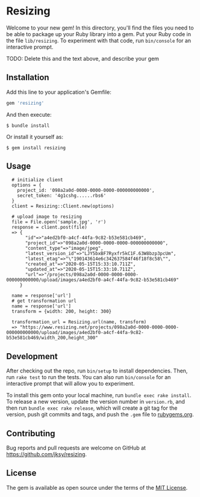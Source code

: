 # Resizing

Welcome to your new gem! In this directory, you'll find the files you need to be able to package up your Ruby library into a gem. Put your Ruby code in the file `lib/resizing`. To experiment with that code, run `bin/console` for an interactive prompt.

TODO: Delete this and the text above, and describe your gem

## Installation

Add this line to your application's Gemfile:

```ruby
gem 'resizing'
```

And then execute:

    $ bundle install

Or install it yourself as:

    $ gem install resizing

## Usage

```
  # initialize client
  options = {
    project_id: '098a2a0d-0000-0000-0000-000000000000',
    secret_token: '4g1cshg......rbs6'
  }
  client = Resizing::Client.new(options)

  # upload image to resizing
  file = File.open('sample.jpg', 'r')
  response = client.post(file)
  => {
       "id"=>"a4ed2bf0-a4cf-44fa-9c82-b53e581cb469",
       "project_id"=>"098a2a0d-0000-0000-0000-000000000000",
       "content_type"=>"image/jpeg",
       "latest_version_id"=>"LJY5bxBF7Ryxfr5kC1F.63W8bzp3pcUm",
       "latest_etag"=>"\"190143614e6c342637584f46f18f8c58\"",
       "created_at"=>"2020-05-15T15:33:10.711Z",
       "updated_at"=>"2020-05-15T15:33:10.711Z",
       "url"=>"/projects/098a2a0d-0000-0000-0000-000000000000/upload/images/a4ed2bf0-a4cf-44fa-9c82-b53e581cb469"
     }

  name = response['url']
  # get transformation url
  name = response['url']
  transform = {width: 200, height: 300}

  transformation_url = Resizing.url(name, transform)
  => "https://www.resizing.net/projects/098a2a0d-0000-0000-0000-000000000000/upload/images/a4ed2bf0-a4cf-44fa-9c82-b53e581cb469/width_200,height_300"
```

## Development

After checking out the repo, run `bin/setup` to install dependencies. Then, run `rake test` to run the tests. You can also run `bin/console` for an interactive prompt that will allow you to experiment.

To install this gem onto your local machine, run `bundle exec rake install`. To release a new version, update the version number in `version.rb`, and then run `bundle exec rake release`, which will create a git tag for the version, push git commits and tags, and push the `.gem` file to [rubygems.org](https://rubygems.org).

## Contributing

Bug reports and pull requests are welcome on GitHub at https://github.com/jksy/resizing.


## License

The gem is available as open source under the terms of the [MIT License](https://opensource.org/licenses/MIT).
